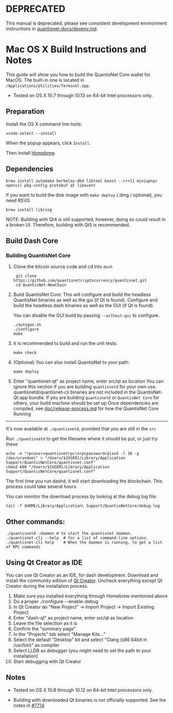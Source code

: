DEPRECATED
==========

This manual is deprecated, please see consistent development environment
instructions in [quantisnet-docs/devenv.md](../quantisnet-docs/devenv.md).

Mac OS X Build Instructions and Notes
====================================
This guide will show you how to build the QuantisNet Core wallet for MacOS.
The built-in one is located in `/Applications/Utilities/Terminal.app`.
* Tested on OS X 10.7 through 10.13 on 64-bit Intel processors only.

Preparation
-----------
Install the OS X command line tools:

`xcode-select --install`

When the popup appears, click `Install`.

Then install [Homebrew](https://brew.sh).

Dependencies
----------------------

    brew install automake berkeley-db4 libtool boost --c++11 miniupnpc openssl pkg-config protobuf qt libevent

If you want to build the disk image with `make deploy` (.dmg / optional), you need RSVG

    brew install librsvg

NOTE: Building with Qt4 is still supported, however, doing so could result in a broken UI. Therefore, building with Qt5 is recommended.

Build Dash Core
------------------------
### Building QuantisNet Core

1. Clone the bitcoin source code and cd into `dash`

        git clone https://github.com/quantisnetcryptocurrency/quantisnet.git
        cd QuantisNet-NewChain

2.  Build QuantisNet Core:
    This will configure and build the headless QuantisNet binaries as well as the gui (if Qt is found).
    Configure and build the headless dash binaries as well as the GUI (if Qt is found).

    You can disable the GUI build by passing `--without-gui` to configure.

        ./autogen.sh
        ./configure
        make

3.  It is recommended to build and run the unit tests:

        make check

4.  (Optional) You can also install QuantisNet to your path:

        make deploy

4. Enter "quantisnet-qt" as project name, enter src/qt as location
You can ignore this section if you are building `quantisnetd` for your own use.
quantisnetd/quantisnet-cli binaries are not included in the QuantisNet-Qt.app bundle.
If you are building `quantisnetd` or `QuantisNet Core` for others, your build machine should be set up
Once dependencies are compiled, see [doc/release-process.md](release-process.md) for how the QuantisNet Core
Running
-------

It's now available at `./quantisnetd`, provided that you are still in the `src`

Run `./quantisnetd` to get the filename where it should be put, or just try these

    echo -e "rpcuser=quantisnetrpc\nrpcpassword=$(xxd -l 16 -p /dev/urandom)" > "/Users/${USER}/Library/Application Support/QuantisNetCore/quantisnet.conf"
    chmod 600 "/Users/${USER}/Library/Application Support/QuantisNetCore/quantisnet.conf"

The first time you run dashd, it will start downloading the blockchain. This process could take several hours.

You can monitor the download process by looking at the debug.log file:

    tail -f $HOME/Library/Application\ Support/QuantisNetCore/debug.log

Other commands:
-------

    ./quantisnetd -daemon # to start the quantisnet daemon.
    ./quantisnet-cli --help  # for a list of command-line options.
    ./quantisnet-cli help    # When the daemon is running, to get a list of RPC commands

Using Qt Creator as IDE
------------------------
You can use Qt Creator as an IDE, for dash development.
Download and install the community edition of [Qt Creator](https://www.qt.io/download/).
Uncheck everything except Qt Creator during the installation process.

1. Make sure you installed everything through Homebrew mentioned above
2. Do a proper ./configure --enable-debug
3. In Qt Creator do "New Project" -> Import Project -> Import Existing Project
4. Enter "dash-qt" as project name, enter src/qt as location
5. Leave the file selection as it is
6. Confirm the "summary page"
7. In the "Projects" tab select "Manage Kits..."
8. Select the default "Desktop" kit and select "Clang (x86 64bit in /usr/bin)" as compiler
9. Select LLDB as debugger (you might need to set the path to your installation)
10. Start debugging with Qt Creator

Notes
-----

* Tested on OS X 10.8 through 10.12 on 64-bit Intel processors only.

* Building with downloaded Qt binaries is not officially supported. See the notes in [#7714](https://github.com/bitcoin/bitcoin/issues/7714)
